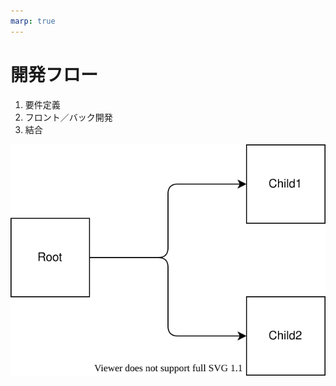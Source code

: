 ```yaml
---
marp: true
---
```


# 開発フロー

1. 要件定義
2. フロント／バック開発
3. 結合

<!-- draw.ioで作成した図をエクスポートして挿入する -->
![bg right:60% width:90%](./sample.svg)
